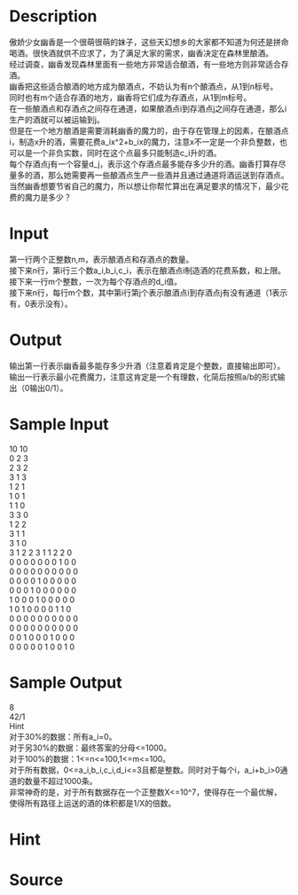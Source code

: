 
# Description

<div class="content"><p>傲娇少女幽香是一个很萌很萌的妹子，这些天幻想乡的大家都不知道为何还是拼命喝酒。很快酒就供不应求了，为了满足大家的需求，幽香决定在森林里酿酒。<br/>
经过调查，幽香发现森林里面有一些地方非常适合酿酒，有一些地方则非常适合存酒。<br/>
幽香把这些适合酿酒的地方成为酿酒点，不妨认为有n个酿酒点，从1到n标号。<br/>
同时也有m个适合存酒的地方，幽香将它们成为存酒点，从1到m标号。<br/>
在一些酿酒点和存酒点之间存在通道，如果酿酒点i到存酒点j之间存在通道，那么i生产的酒就可以被运输到j。<br/>
但是在一个地方酿酒是需要消耗幽香的魔力的，由于存在管理上的因素，在酿酒点i，制造x升的酒，需要花费a_ix^2+b_ix的魔力，注意x不一定是一个非负整数，也可以是一个非负实数，同时在这个点最多只能制造c_i升的酒。<br/>
每个存酒点j有一个容量d_j，表示这个存酒点最多能存多少升的酒。幽香打算存尽量多的酒，那么她需要再一些酿酒点生产一些酒并且通过通道将酒运送到存酒点。<br/>
当然幽香想要节省自己的魔力，所以想让你帮忙算出在满足要求的情况下，最少花费的魔力是多少？</p></div>

# Input

<div class="content"><p>第一行两个正整数n,m，表示酿酒点和存酒点的数量。<br/>
接下来n行，第i行三个数a_i,b_i,c_i，表示在酿酒点i制造酒的花费系数，和上限。<br/>
接下来一行m个整数，一次为每个存酒点的d_i值。<br/>
接下来n行，每行m个数，其中第i行第j个表示酿酒点i到存酒点j有没有通道（1表示有，0表示没有）。</p></div>

# Output

<div class="content"><p>输出第一行表示幽香最多能存多少升酒（注意着肯定是个整数，直接输出即可）。<br/>
输出一行表示最小花费魔力，注意这肯定是一个有理数，化简后按照a/b的形式输出（0输出0/1）。</p></div>

# Sample Input

<div class="content"><span class="sampledata">10 10<br/>
0 2 3<br/>
2 3 2<br/>
3 1 3<br/>
1 2 1<br/>
1 0 1<br/>
1 1 0<br/>
3 3 0<br/>
1 2 2<br/>
3 1 1<br/>
3 1 0<br/>
3 1 2 2 3 1 1 2 2 0<br/>
0 0 0 0 0 0 0 1 0 0<br/>
0 0 0 0 0 0 0 0 0 0<br/>
0 0 0 0 1 0 0 0 0 0<br/>
0 0 0 1 0 0 0 0 0 0<br/>
1 0 0 0 1 0 0 0 0 0<br/>
1 0 1 0 0 0 0 1 1 0<br/>
0 0 0 0 0 0 0 0 0 0<br/>
0 0 0 0 0 0 0 0 0 0<br/>
0 0 1 0 0 0 1 0 0 0<br/>
0 0 0 0 0 1 0 0 1 0</span></div>

# Sample Output

<div class="content"><span class="sampledata">8<br/>
42/1<br/>
Hint<br/>
对于30%的数据：所有a_i=0。<br/>
对于另30%的数据：最终答案的分母&lt;=1000。<br/>
对于100%的数据：1&lt;=n&lt;=100,1&lt;=m&lt;=100。<br/>
对于所有数据，0&lt;=a_i,b_i,c_i,d_i&lt;=3且都是整数。同时对于每个i，a_i+b_i&gt;0通道的数量不超过1000条。<br/>
非常神奇的是，对于所有数据存在一个正整数X&lt;=10^7，使得存在一个最优解，使得所有路径上运送的酒的体积都是1/X的倍数。</span></div>

# Hint

<div class="content"><p></p></div>

# Source

<div class="content"><p><a href="problemset.php?search="></a></p></div>


